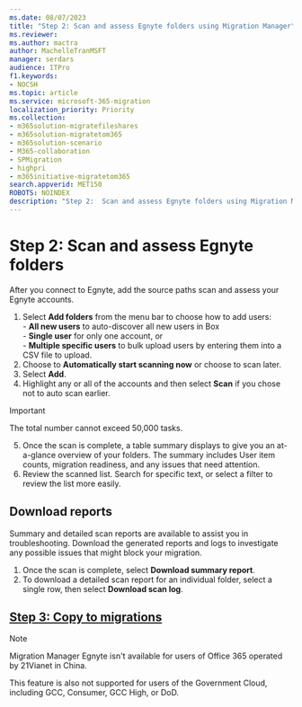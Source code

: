 ```yaml
---
ms.date: 08/07/2023
title: "Step 2: Scan and assess Egnyte folders using Migration Manager"
ms.reviewer: 
ms.author: mactra
author: MachelleTranMSFT
manager: serdars
audience: ITPro
f1.keywords:
- NOCSH
ms.topic: article
ms.service: microsoft-365-migration
localization_priority: Priority
ms.collection:
- m365solution-migratefileshares
- m365solution-migratetom365
- m365solution-scenario
- M365-collaboration
- SPMigration
- highpri
- m365initiative-migratetom365
search.appverid: MET150
ROBOTS: NOINDEX
description: "Step 2:  Scan and assess Egnyte folders using Migration Manager."
---
```


# Step 2: Scan and assess Egnyte folders

After you connect to Egnyte, add the source paths scan and assess your Egnyte accounts.

1. Select **Add folders** from the menu bar to choose how to add users:</br> - **All new users** to auto-discover all new users in Box</br>- **Single user** for only one account,  or </br>- **Multiple specific users** to bulk upload users by entering them into a CSV file to upload.
2. Choose to **Automatically start scanning now** or choose to scan later.
3. Select **Add**.
4. Highlight any or all of the accounts and then select **Scan** if you chose not to auto scan earlier.

>[!Important]
> The total number cannot exceed 50,000 tasks.

5. Once the scan is complete, a table summary displays to give you an at-a-glance overview of your folders. The summary includes User item counts, migration readiness, and any issues that need attention. 
4. Review the scanned list. Search for specific text, or select a filter to review the list more easily.


## Download reports

Summary and detailed scan reports are available to assist you in troubleshooting. Download the generated reports and logs to investigate any possible issues that might block your migration.

1. Once the scan is complete, select **Download summary report**.
2. To download a detailed scan report for an individual folder, select a single row, then select **Download scan log**.   </br>

## [**Step 3: Copy to migrations**](mm-egnyte-step3-copy-to-migrations.md)


>[!NOTE]
>Migration Manager Egnyte isn't available for users of Office 365 operated by 21Vianet in China.
>
> This feature is also not supported for users of the Government Cloud, including GCC, Consumer, GCC High, or DoD.
